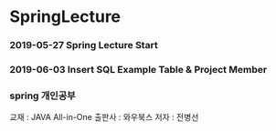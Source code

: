 # SpringLecture

### 2019-05-27 Spring Lecture Start  
### 2019-06-03 Insert SQL Example Table & Project Member  

### spring 개인공부
교재 : JAVA All-in-One
출판사 : 와우북스
저자 : 전병선
